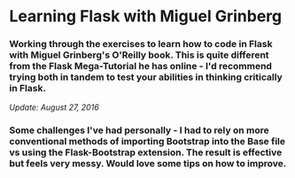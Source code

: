 # Learning Flask with Miguel Grinberg

### Working through the exercises to learn how to code in Flask with Miguel Grinberg's O'Reilly book. This is quite different from the Flask Mega-Tutorial he has online - I'd recommend trying both in tandem to test your abilities in thinking critically in Flask.

*Update: August 27, 2016*

### Some challenges I've had personally - I had to rely on more conventional methods of importing Bootstrap into the Base file vs using the Flask-Bootstrap extension. The result is effective but feels very messy. Would love some tips on how to improve.
